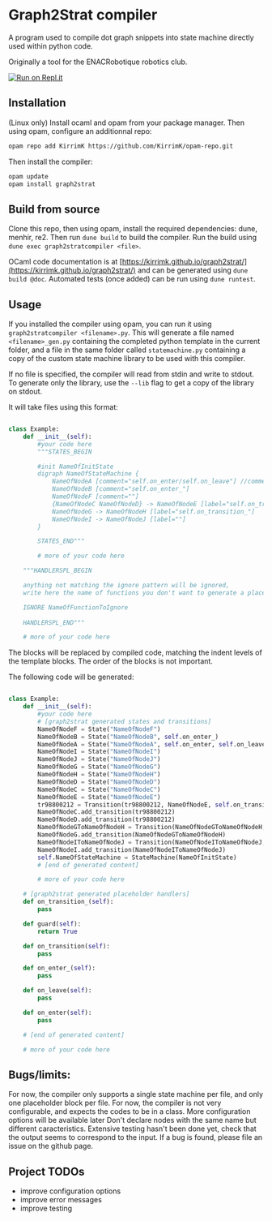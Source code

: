 # Graph2Strat compiler

A program used to compile dot graph snippets into state machine directly used within python code.

Originally a tool for the ENACRobotique robotics club.

[![Run on Repl.it](https://replit.com/badge/github/KirrimK/graph2strat)](https://replit.com/@KirrimK/graph2strat)

## Installation

(Linux only)
Install ocaml and opam from your package manager.
Then using opam, configure an additionnal repo:
```bash
opam repo add KirrimK https://github.com/KirrimK/opam-repo.git
```
Then install the compiler:
```bash
opam update
opam install graph2strat
```

## Build from source

Clone this repo, then using opam, install the required dependencies: dune, menhir, re2.
Then run `dune build` to build the compiler.
Run the build using `dune exec graph2stratcompiler <file>`.

OCaml code documentation is at [https://kirrimk.github.io/graph2strat/](https://kirrimk.github.io/graph2strat/) and can be generated using `dune build @doc`.
Automated tests (once added) can be run using `dune runtest`.

## Usage

If you installed the compiler using opam, you can run it using `graph2stratcompiler <filename>.py`.
This will generate a file named `<filename>_gen.py` containing the completed python template in the current folder, and a file in the same folder called `statemachine.py` containing a copy of the custom state machine library to be used with this compiler.

If no file is specified, the compiler will read from stdin and write to stdout. To generate only the library, use the `--lib` flag to get a copy of the library on stdout.

It will take files using this format:
```python

class Example:
    def __init__(self):
        #your code here
        """STATES_BEGIN

        #init NameOfInitState
        digraph NameOfStateMachine {
            NameOfNodeA [comment="self.on_enter/self.on_leave"] //comments allowed at EOL
            NameOfNodeB [comment="self.on_enter_"]
            NameOfNodeF [comment=""]
            {NameOfNodeC NameOfNodeD} -> NameOfNodeE [label="self.on_transition/self.guard"]
            NameOfNodeG -> NameOfNodeH [label="self.on_transition_"]
            NameOfNodeI -> NameOfNodeJ [label=""]
        }

        STATES_END"""

        # more of your code here

    """HANDLERSPL_BEGIN

    anything not matching the ignore pattern will be ignored,
    write here the name of functions you don't want to generate a placeholder for.

    IGNORE NameOfFunctionToIgnore
        
    HANDLERSPL_END"""

    # more of your code here

```

The blocks will be replaced by compiled code, matching the indent levels of the template blocks. The order of the blocks is not important.

The following code will be generated:

```python

class Example:
    def __init__(self):
        #your code here
        # [graph2strat generated states and transitions]
        NameOfNodeF = State("NameOfNodeF")
        NameOfNodeB = State("NameOfNodeB", self.on_enter_)
        NameOfNodeA = State("NameOfNodeA", self.on_enter, self.on_leave)
        NameOfNodeI = State("NameOfNodeI")
        NameOfNodeJ = State("NameOfNodeJ")
        NameOfNodeG = State("NameOfNodeG")
        NameOfNodeH = State("NameOfNodeH")
        NameOfNodeD = State("NameOfNodeD")
        NameOfNodeC = State("NameOfNodeC")
        NameOfNodeE = State("NameOfNodeE")
        tr98800212 = Transition(tr98800212, NameOfNodeE, self.on_transition, self.guard)
        NameOfNodeC.add_transition(tr98800212)
        NameOfNodeD.add_transition(tr98800212)
        NameOfNodeGToNameOfNodeH = Transition(NameOfNodeGToNameOfNodeH, NameOfNodeH, self.on_transition_)
        NameOfNodeG.add_transition(NameOfNodeGToNameOfNodeH)
        NameOfNodeIToNameOfNodeJ = Transition(NameOfNodeIToNameOfNodeJ, NameOfNodeJ)
        NameOfNodeI.add_transition(NameOfNodeIToNameOfNodeJ)
        self.NameOfStateMachine = StateMachine(NameOfInitState)
        # [end of generated content]

        # more of your code here

    # [graph2strat generated placeholder handlers]
    def on_transition_(self):
        pass

    def guard(self):
        return True

    def on_transition(self):
        pass

    def on_enter_(self):
        pass

    def on_leave(self):
        pass

    def on_enter(self):
        pass

    # [end of generated content]

    # more of your code here
```


## Bugs/limits:

For now, the compiler only supports a single state machine per file, and only one placeholder block per file.
For now, the compiler is not very configurable, and expects the codes to be in a class. More configuration options will be available later
Don't declare nodes with the same name but different caracteristics.
Extensive testing hasn't been done yet, check that the output seems to correspond to the input.
If a bug is found, please file an issue on the github page.

## Project TODOs

- improve configuration options
- improve error messages
- improve testing
